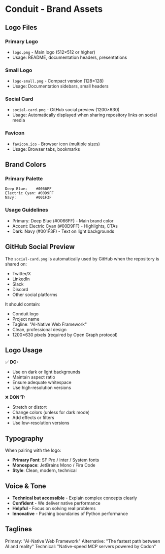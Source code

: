 # Conduit - Brand Assets

## Logo Files

### Primary Logo

- `logo.png` - Main logo (512×512 or higher)
- Usage: README, documentation headers, presentations

### Small Logo

- `logo-small.png` - Compact version (128×128)
- Usage: Documentation sidebars, small headers

### Social Card

- `social-card.png` - GitHub social preview (1200×630)
- Usage: Automatically displayed when sharing repository links on social media

### Favicon

- `favicon.ico` - Browser icon (multiple sizes)
- Usage: Browser tabs, bookmarks

## Brand Colors

### Primary Palette

```
Deep Blue:    #0066FF
Electric Cyan: #00D9FF
Navy:         #001F3F
```

### Usage Guidelines

- Primary: Deep Blue (#0066FF) - Main brand color
- Accent: Electric Cyan (#00D9FF) - Highlights, CTAs
- Dark: Navy (#001F3F) - Text on light backgrounds

## GitHub Social Preview

The `social-card.png` is automatically used by GitHub when the repository is shared on:

- Twitter/X
- LinkedIn
- Slack
- Discord
- Other social platforms

It should contain:

- Conduit logo
- Project name
- Tagline: "AI-Native Web Framework"
- Clean, professional design
- 1200×630 pixels (required by Open Graph protocol)

## Logo Usage

✅ **DO:**

- Use on dark or light backgrounds
- Maintain aspect ratio
- Ensure adequate whitespace
- Use high-resolution versions

❌ **DON'T:**

- Stretch or distort
- Change colors (unless for dark mode)
- Add effects or filters
- Use low-resolution versions

## Typography

When pairing with the logo:

- **Primary Font**: SF Pro / Inter / System fonts
- **Monospace**: JetBrains Mono / Fira Code
- **Style**: Clean, modern, technical

## Voice & Tone

- **Technical but accessible** - Explain complex concepts clearly
- **Confident** - We deliver native performance
- **Helpful** - Focus on solving real problems
- **Innovative** - Pushing boundaries of Python performance

## Taglines

Primary: "AI-Native Web Framework"
Alternative: "The fastest path between AI and reality"
Technical: "Native-speed MCP servers powered by Codon"
